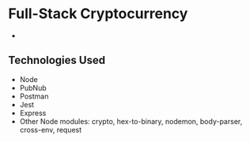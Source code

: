 # Full-Stack Cryptocurrency 

* 

## Technologies Used

* Node
* PubNub
* Postman
* Jest
* Express
* Other Node modules: crypto, hex-to-binary, nodemon, body-parser, cross-env, request